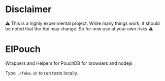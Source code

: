 # Disclaimer
:warning: This is a highly experimental project. While many things work, it should be noted that the Api may change. So for now use at your own risks :warning:

# ElPouch

Wrappers and Helpers for PouchDB for browsers and nodejs

Type `./fake.sh` to run tests locally.

